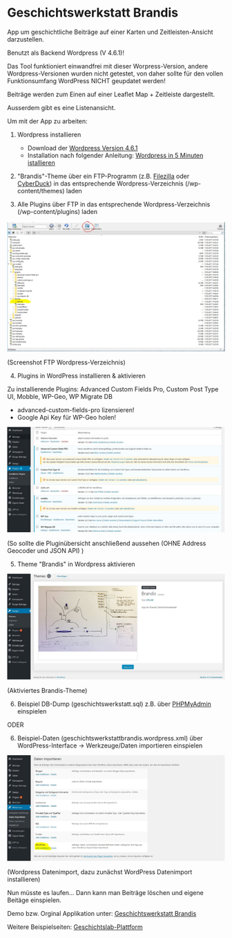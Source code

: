 # Geschichtswerkstatt Brandis
App um geschichtliche Beiträge auf einer Karten und Zeitleisten-Ansicht darzustellen.

Benutzt als Backend Wordpress (V 4.6.1)! 

   
   Das Tool funktioniert einwandfrei mit dieser Worpress-Version, andere Wordpress-Versionen wurden nicht getestet, von daher  sollte für den vollen Funktionsumfang WordPress NICHT geupdatet werden!

Beiträge werden zum Einen auf einer Leaflet Map + Zeitleiste dargestellt.

Ausserdem gibt es eine Listenansicht.

Um mit der App zu arbeiten:

1. Wordpress installieren
    - Download der [Wordpress Version 4.6.1](https://wordpress.org/download/release-archive/)
    - Installation nach folgender Anleitung:
      [Wordpress in 5 Minuten istallieren](https://www.blogaufbau.de/wordpress-installieren-in-5-minuten/)
    
2. "Brandis"-Theme über ein FTP-Programm (z.B. [Filezilla](https://filezilla-project.org/) oder [CyberDuck](https://cyberduck.io/)) in das entsprechende Wordpress-Verzeichnis (/wp-content/themes) laden 

3. Alle Plugins über FTP in das entsprechende Wordpress-Verzeichnis (/wp-content/plugins) laden

![](ScreenshotFTP.jpg)

(Screenshot FTP Wordpress-Verzeichnis)


4. Plugins in WordPress installieren & aktivieren

  Zu installierende Plugins: Advanced Custom Fields Pro, Custom Post Type UI, Mobble, WP-Geo, WP Migrate DB
  
  - advanced-custom-fields-pro lizensieren!
  - Google Api Key für WP-Geo holen!

![](WordpressPlugins.JPG)

(So sollte die Pluginübersicht anschließend aussehen (OHNE Address Geocoder und JSON API) )

  
5. Theme "Brandis" in Wordpress aktivieren

![](WordpressTheme.JPG)

(Aktiviertes Brandis-Theme)


6. Beispiel DB-Dump (geschichtswerkstatt.sql) z.B. über [PHPMyAdmin](http://migratetowp.com/faqs/importing-a-sql-file-with-your-wordpress-data/) einspielen

ODER

6. Beispiel-Daten (geschichtswerkstattbrandis.wordpress.xml) über WordPress-Interface -> Werkzeuge/Daten importieren einspielen

![](WordpressDatenImport.jpg)

(Wordpress Datenimport, dazu zunächst WordPress Datenimport installieren)


Nun müsste es laufen...
Dann kann man Beiträge löschen und eigene Beitäge einspielen.

Demo bzw. Orginal Applikation unter: [Geschichtswerkstatt Brandis](http://geschichtswerkstatt.brandis.eu/)

Weitere Beispielseiten: [Geschichtslab-Plattform](http://geschichtslab.community-infrastructuring.org/)
